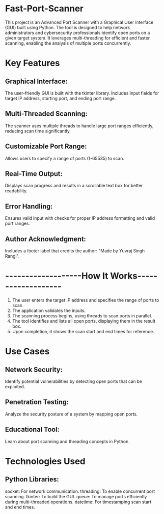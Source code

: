 # Fast-Port-Scanner

This project is an Advanced Port Scanner with a Graphical User Interface (GUI) built using Python. The tool is designed to help network administrators and cybersecurity professionals identify open ports on a given target system. It leverages multi-threading for efficient and faster scanning, enabling the analysis of multiple ports concurrently.

# Key Features

## Graphical Interface:
The user-friendly GUI is built with the tkinter library.
Includes input fields for target IP address, starting port, and ending port range.

## Multi-Threaded Scanning:
The scanner uses multiple threads to handle large port ranges efficiently, reducing scan time significantly.

## Customizable Port Range:
Allows users to specify a range of ports (1-65535) to scan.

## Real-Time Output:
Displays scan progress and results in a scrollable text box for better readability.

## Error Handling:
Ensures valid input with checks for proper IP address formatting and valid port ranges.

## Author Acknowledgment:
Includes a footer label that credits the author: "Made by Yuvraj Singh Rangi".

# -------------------How It Works-------------------

1. The user enters the target IP address and specifies the range of ports to scan.
2. The application validates the inputs.
3. The scanning process begins, using threads to scan ports in parallel.
4. The tool identifies and lists all open ports, displaying them in the result box.
5. Upon completion, it shows the scan start and end times for reference.

# Use Cases

## Network Security:
Identify potential vulnerabilities by detecting open ports that can be exploited.

## Penetration Testing:
Analyze the security posture of a system by mapping open ports.

## Educational Tool:
Learn about port scanning and threading concepts in Python.

# Technologies Used

## Python Libraries:
socket: For network communication.
threading: To enable concurrent port scanning.
tkinter: To build the GUI.
queue: To manage ports efficiently during multi-threaded operations.
datetime: For timestamping scan start and end times.
